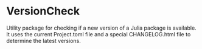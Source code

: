 # VersionCheck

Utility package for checking if a new version of a Julia package is available. It uses the current Project.toml file and a special CHANGELOG.html file to determine the latest versions.